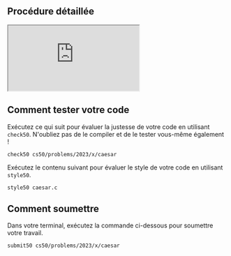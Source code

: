 ## Procédure détaillée

<div class="ratio ratio-16x9" data-video=""><iframe allow="accelerometer; autoplay; encrypted-media; gyroscope; picture-in-picture" allowfullscreen="" class="border" data-video="" src="https://www.youtube.com/embed/V2uusmv2wxI?modestbranding=0&amp;rel=0&amp;showinfo=0"></iframe></div>


## Comment tester votre code

Exécutez ce qui suit pour évaluer la justesse de votre code en utilisant `check50`. N'oubliez pas de le compiler et de le tester vous-même également !

    check50 cs50/problems/2023/x/caesar

Exécutez le contenu suivant pour évaluer le style de votre code en utilisant `style50`.

    style50 caesar.c

## Comment soumettre

Dans votre terminal, exécutez la commande ci-dessous pour soumettre votre travail.

    submit50 cs50/problems/2023/x/caesar